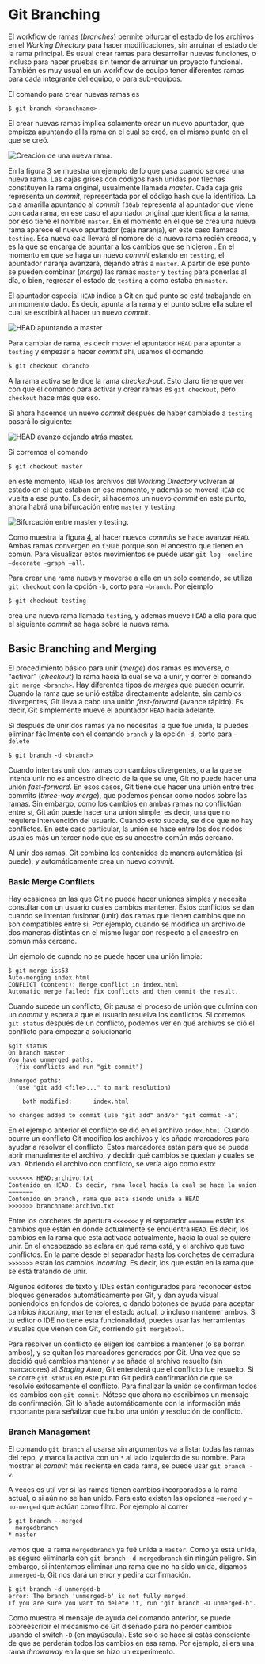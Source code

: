 # Git Branching

El workflow de ramas (*branches*) permite bifurcar el estado de los
archivos en el *Working Directory* para hacer modificaciones, sin
arruinar el estado de la rama principal. Es usual crear ramas para
desarrollar nuevas funciones, o incluso para hacer pruebas sin temor de
arruinar un proyecto funcional. También es muy usual en un workflow de
equipo tener diferentes ramas para cada integrante del equipo, o para
sub-equipos.

El comando para crear nuevas ramas es

    $ git branch <branchname>

El crear nuevas ramas implica solamente crear un nuevo apuntador, que
empieza apuntando al la rama en el cual se creó, en el mismo punto en el
que se creó.

![Creación de una nueva
rama.<span label="fig:two-branches"></span>](figs/two-branches.png)

En la figura [3](#fig:two-branches) se muestra un ejemplo de lo que pasa
cuando se crea una nueva rama. Las cajas grises con códigos hash unidas
por flechas constituyen la rama original, usualmente llamada *master*.
Cada caja gris representa un *commit*, representada por el código hash
que la identifica. La caja amarilla apuntando al *commit* `f30ab`
representa al apuntador que viene con cada rama, en ese caso el
apuntador original que identifica a la rama, por eso tiene el nombre
`master`. En el momento en el que se crea una nueva rama aparece el
nuevo apuntador (caja naranja), en este caso llamada `testing`. Esa
nueva caja llevará el nombre de la nueva rama recién creada, y es la que
se encarga de apuntar a los cambios que se hicieron . En el momento en
que se haga un nuevo *commit* estando en `testing`, el apuntador naranja
avanzará, dejando atrás a `master`. A partir de ese punto se pueden
combinar (*merge*) las ramas `master` y `testing` para ponerlas al día,
o bien, regresar el estado de `testing` a como estaba en `master`.

El apuntador especial `HEAD` indica a Git en qué punto se está
trabajando en un momento dado. Es decir, apunta a la rama y el punto
sobre ella sobre el cual se escribirá al hacer un nuevo *commit*.

![`HEAD` apuntando a `master`](figs/head-to-master.png)

Para cambiar de rama, es decir mover el apuntador `HEAD` para apuntar a
`testing` y empezar a hacer *commit* ahi, usamos el comando

    $ git checkout <branch>

A la rama activa se le dice la rama *checked-out*. Esto claro tiene que
ver con que el comando para activar y crear ramas es `git checkout`,
pero `checkout` hace más que eso.

Si ahora hacemos un nuevo *commit* después de haber cambiado a `testing`
pasará lo siguiente:

![`HEAD` avanzó dejando atrás `master`.](figs/advance-testing.png)

Si corremos el comando

    $ git checkout master

en este momento, `HEAD` los archivos del *Working Directory* volverán al
estado en el que estaban en ese momento, y además se moverá `HEAD` de
vuelta a ese punto. Es decir, si hacemos un nuevo *commit* en este
punto, ahora habrá una bifurcación entre `master` y `testing`.

![Bifurcación entre `master` y
`testing`.<span label="fig:bifurcacion"></span>](figs/advance-master.png)

Como muestra la figura [4](#fig:bifurcacion), al hacer nuevos *commits*
se hace avanzar `HEAD`. Ambas ramas convergen en `f30ab` porque son el
ancestro que tienen en común. Para visualizar estos movimientos se puede
usar `git log –oneline –decorate –graph –all`.

Para crear una rama nueva y moverse a ella en un solo comando, se
utiliza `git checkout` con la opción `-b`, corto para `–branch`. Por
ejemplo

    $ git checkout testing

crea una nueva rama llamada `testing`, y además mueve `HEAD` a ella para
que el siguiente *commit* se haga sobre la nueva rama.

## Basic Branching and Merging

El procedimiento básico para unir (*merge*) dos ramas es moverse, o
“activar” (*checkout*) la rama hacia la cual se va a unir, y correr el
comando `git merge <branch>`. Hay diferentes tipos de *merge*s que
pueden ocurrir. Cuando la rama que se unió estába directamente adelante,
sin cambios divergentes, Git lleva a cabo una unión *fast-forward*
(avance rápido). Es decir, Git simplemente mueve el apuntador `HEAD`
hacia adelante.

Si después de unir dos ramas ya no necesitas la que fue unida, la puedes
eliminar fácilmente con el comando `branch` y la opción `-d`, corto para
`–delete`

    $ git branch -d <branch>

Cuando intentas unir dos ramas con cambios divergentes, o a la que se
intenta unir no es ancestro directo de la que se une, Git no puede hacer
una unión *fast-forward*. En esos casos, Git tiene que hacer una unión
entre tres commits (*three-way merge*), que podemos pensar como nodos
sobre las ramas. Sin embargo, como los cambios en ambas ramas no
conflictúan entre sí, Git aún puede hacer una unión simple; es decir,
una que no requiere intervención del usuario. Cuando esto sucede, se
dice que no hay conflictos. En este caso particular, la unión se hace
entre los dos nodos usuales más un tercer nodo que es su ancestro común
más cercano.

Al unir dos ramas, Git combina los contenidos de manera automática (si
puede), y automáticamente crea un nuevo *commit*.

### Basic Merge Conflicts

Hay ocasiones en las que Git no puede hacer uniones simples y necesita
consultar con un usuario cuales cambios mantener. Estos conflictos se
dan cuando se intentan fusionar (unir) dos ramas que tienen cambios que
no son compatibles entre si. Por ejemplo, cuando se modifica un archivo
de dos maneras distintas en el mismo lugar con respecto a el ancestro en
común más cercano.

Un ejemplo de cuando no se puede hacer una unión limpia:

    $ git merge iss53
    Auto-merging index.html
    CONFLICT (content): Merge conflict in index.html
    Automatic merge failed; fix conflicts and then commit the result.

Cuando sucede un conflicto, Git pausa el proceso de unión que culmina
con un *commit* y espera a que el usuario resuelva los conflictos. Si
corremos `git status` después de un conflicto, podemos ver en qué
archivos se dió el conflicto para empezar a solucionarlo

    $git status
    On branch master
    You have unmerged paths.
      (fix conflicts and run "git commit")
    
    Unmerged paths:
      (use "git add <file>..." to mark resolution)
    
        both modified:      index.html
    
    no changes added to commit (use "git add" and/or "git commit -a")

En el ejemplo anterior el conflicto se dió en el archivo `index.html`.
Cuando ocurre un conflicto Git modifica los archivos y les añade
marcadores para ayudar a resolver el conflicto. Estos marcadores están
para que se pueda abrir manualmente el archivo, y decidir qué cambios se
quedan y cuales se van. Abriendo el archivo con conflicto, se vería algo
como esto:

    <<<<<<< HEAD:archivo.txt
    Contenido en HEAD. Es decir, rama local hacia la cual se hace la union
    =======
    Contenido en branch, rama que esta siendo unida a HEAD
    >>>>>>> branchname:archivo.txt

Entre los corchetes de apertura `<<<<<<<` y el separador `=======` están
los cambios que están en donde actualmente se encuentra `HEAD`. Es
decir, los cambios en la rama que está activada actualmente, hacia la
cual se quiere unir. En el encabezado se aclara en qué rama está, y el
archivo que tuvo conflictos. En la parte desde el separador hasta los
corchetes de cerradura `>>>>>>>` están los cambios *incoming*. Es decir,
los que están en la rama que se está tratando de unir.

Algunos editores de texto y IDEs están configurados para reconocer estos
bloques generados automáticamente por Git, y dan ayuda visual
poniendolos en fondos de colores, o dando botones de ayuda para aceptar
cambios *incoming*, mantener el estado actual, o incluso mantener ambos.
Si tu editor o IDE no tiene esta funcionalidad, puedes usar las
herramientas visuales que vienen con Git, corriendo `git mergetool`.

Para resolver un conflicto se eligen los cambios a mantener (o se borran
ambos), y se quitan los marcadores generados por Git. Una vez que se
decidió qué cambios mantener y se añade el archivo resuelto (sin
marcadores) al *Staging Area*, Git entenderá que el conflicto fue
resuelto. Si se corre `git status` en este punto Git pedirá confirmación
de que se resolvió exitosamente el conflicto. Para finalizar la unión se
confirman todos los cambios con `git commit`. Nótese que ahora no
escribimos un mensaje de confirmación, Git lo añade automáticamente con
la información más importante para señalizar que hubo una unión y
resolución de conflicto.

### Branch Management

El comando `git branch` al usarse sin argumentos va a listar todas las
ramas del repo, y marca la activa con un `*` al lado izquierdo de su
nombre. Para mostrar el *commit* más reciente en cada rama, se puede
usar `git branch -v`.

A veces es util ver si las ramas tienen cambios incorporados a la rama
actual, o si aún no se han unido. Para esto existen las opciones
`–merged` y `–no-merged` que actúan como filtro. Por ejemplo al correr

    $ git branch --merged
      mergedbranch
    * master

vemos que la rama `mergedbranch` ya fué unida a `master`. Como ya está
unida, es seguro eliminarla con `git branch -d mergedbranch` sin ningún
peligro. Sin embargo, si intentamos eliminar una rama que no ha sido
unida, digamos `unmerged-b`, Git nos dará un error y pedirá
confirmación.

    $ git branch -d unmerged-b
    error: The branch 'unmerged-b' is not fully merged.
    If you are sure you want to delete it, run 'git branch -D unmerged-b'.

Como muestra el mensaje de ayuda del comando anterior, se puede
sobreescribir el mecanismo de Git diseñado para no perder cambios usando
el switch `-D` (en mayúscula). Esto solo se hace si estás consciente de
que se perderán todos los cambios en esa rama. Por ejemplo, si era una
rama *throwaway* en la que se hizo un experimento.